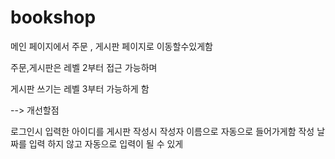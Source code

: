 # bookshop

메인 페이지에서 
주문 , 게시판 페이지로 이동할수있게함

주문,게시판은 레벨 2부터 접근 가능하며

게시판 쓰기는 레벨 3부터 가능하게 함 

--> 개선할점

로그인시 입력한 아이디를 게시판 작성시 작성자 이름으로 자동으로 들어가게함
작성 날짜를 입력 하지 않고 자동으로 입력이 될 수 있게 

